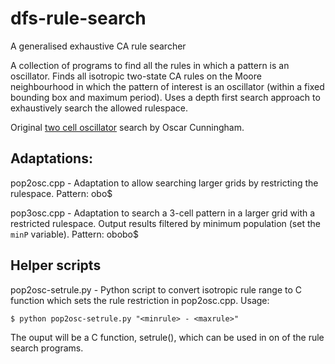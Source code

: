 # dfs-rule-search
A generalised exhaustive CA rule searcher

A collection of programs to find all the rules in which a pattern is an oscillator. Finds all isotropic two-state CA rules on the Moore neighbourhood in which the pattern of interest is an oscillator (within a fixed bounding box and maximum period). Uses a depth first search approach to exhaustively search the allowed rulespace.

Original [two cell oscillator](http://conwaylife.com/forums/viewtopic.php?p=67136#p67136) search by Oscar Cunningham.

## Adaptations:

pop2osc.cpp - Adaptation to allow searching larger grids by restricting the rulespace. Pattern: obo$

pop3osc.cpp - Adaptation to search a 3-cell pattern in a larger grid with a restricted rulespace. Output results filtered by minimum population (set the `minP` variable). Pattern: obobo$

## Helper scripts

pop2osc-setrule.py - Python script to convert isotropic rule range to C function which sets the rule restriction in pop2osc.cpp.
Usage:

```$ python pop2osc-setrule.py "<minrule> - <maxrule>"```

The ouput will be a C function, setrule(), which can be used in on of the rule search programs.

